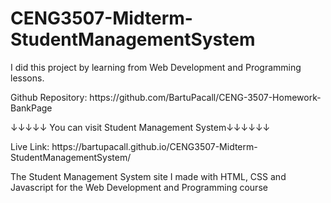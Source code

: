 # CENG3507-Midterm-StudentManagementSystem
 I did this project by learning from Web Development and Programming lessons.
<p>Github Repository: https://github.com/BartuPacall/CENG-3507-Homework-BankPage</p>
<p>↓↓↓↓↓ You can visit Student Management System↓↓↓↓↓↓ </p>
Live Link: https://bartupacall.github.io/CENG3507-Midterm-StudentManagementSystem/
<p>The Student Management System site I made with HTML, CSS and Javascript for the Web Development and Programming course</p>
